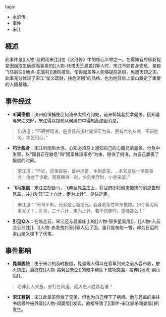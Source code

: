 tags:
  - 水浒传
  - 事件
  - 宋江

## 概述
此事件是[[人物-及时雨宋江]]在《水浒传》中的核心义举之一。在得知官府即将捉拿因劫取生辰纲而事发的[[人物-托塔天王晁盖]]等人时，宋江不顾自身安危，亲自飞马前往[[地点-东溪村]]通风报信，使得晁盖等人能够提前逃脱，免遭灭顶之灾。此事充分体现了宋江“仗义疏财，扶危济困”的品格，也为他日后上梁山奠定了重要的人情基础。

## 事件经过
- **听闻密信**：济州府缉捕使臣何涛奉太师府钧帖，前来郓城县捉拿晁盖。因知县与宋江交好，宋江得以提前从何涛口中得知此绝密消息。
> 何涛道：“不瞒押司说，是贵县东溪村晁保正为首。更有六名从贼，不识姓名，烦乞用心。”

- **巧计脱身**：宋江听闻后大惊，心知必须马上通知自己的心腹兄弟晁盖。他急中生智，以“知县正在歇息”和“回家处理家务”为由，稳住了何涛，为自己赢得了报信的时间。
> 宋江道：“不妨，这事容易，瓮中捉鳖，手到拿来。...本官发放一早晨事务，倦怠了少歇。观察略待一时，少刻坐厅时，小吏来请。”

- **飞马报信**：宋江立刻备马，飞奔至晁盖庄上，将官府即将前来搜捕的消息告知晁盖，并力劝其“三十六计，走为上计”，尽快逃走。
> 宋江道：“哥哥不知，兄弟是心腹弟兄，我舍着条性命来救你。如今黄泥冈事发了！...哥哥，三十六计，走为上计。若不快走时，更待甚么！”

- **引见众人**：在临走前，宋江还与晁盖庄上的[[人物-智多星吴用]]、[[人物-入云龙公孙胜]]、[[人物-赤发鬼刘唐]]等人见了面，虽只是匆匆一瞥，却为日后的梁山聚义埋下了伏笔。

## 事件影响
- **晁盖脱险**：由于宋江的及时报信，晁盖等人得以在官军到来之前从容布置，放火烧庄，最终在[[人物-美髯公朱仝]]的暗中帮助下成功突围，投奔[[地点-梁山泊]]。
> 若非此人来报，都打在网里。这大恩人姓甚名谁？

- **宋江惹祸**：宋江此举虽然救了兄弟，但也为自己埋下了祸根。他与晁盖的来往书信最终被外室[[人物-阎婆惜]]发现，直接导致了[[事件-宋江怒杀阎婆惜]]的发生。

